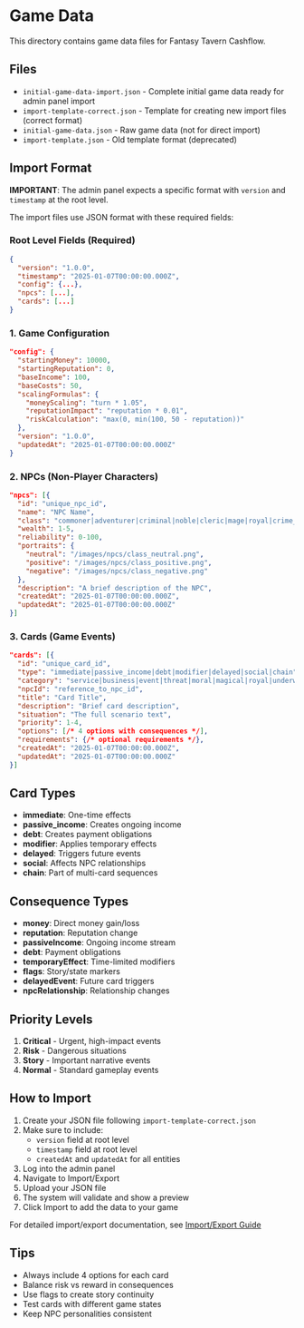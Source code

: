 # Game Data

This directory contains game data files for Fantasy Tavern Cashflow.

## Files

- `initial-game-data-import.json` - Complete initial game data ready for admin panel import
- `import-template-correct.json` - Template for creating new import files (correct format)
- `initial-game-data.json` - Raw game data (not for direct import)
- `import-template.json` - Old template format (deprecated)

## Import Format

**IMPORTANT**: The admin panel expects a specific format with `version` and `timestamp` at the root level.

The import files use JSON format with these required fields:

### Root Level Fields (Required)
```json
{
  "version": "1.0.0",
  "timestamp": "2025-01-07T00:00:00.000Z",
  "config": {...},
  "npcs": [...],
  "cards": [...]
}
```

### 1. Game Configuration
```json
"config": {
  "startingMoney": 10000,
  "startingReputation": 0,
  "baseIncome": 100,
  "baseCosts": 50,
  "scalingFormulas": {
    "moneyScaling": "turn * 1.05",
    "reputationImpact": "reputation * 0.01",
    "riskCalculation": "max(0, min(100, 50 - reputation))"
  },
  "version": "1.0.0",
  "updatedAt": "2025-01-07T00:00:00.000Z"
}
```

### 2. NPCs (Non-Player Characters)
```json
"npcs": [{
  "id": "unique_npc_id",
  "name": "NPC Name",
  "class": "commoner|adventurer|criminal|noble|cleric|mage|royal|crime_boss|dragon",
  "wealth": 1-5,
  "reliability": 0-100,
  "portraits": {
    "neutral": "/images/npcs/class_neutral.png",
    "positive": "/images/npcs/class_positive.png",
    "negative": "/images/npcs/class_negative.png"
  },
  "description": "A brief description of the NPC",
  "createdAt": "2025-01-07T00:00:00.000Z",
  "updatedAt": "2025-01-07T00:00:00.000Z"
}]
```

### 3. Cards (Game Events)
```json
"cards": [{
  "id": "unique_card_id",
  "type": "immediate|passive_income|debt|modifier|delayed|social|chain",
  "category": "service|business|event|threat|moral|magical|royal|underworld|legendary",
  "npcId": "reference_to_npc_id",
  "title": "Card Title",
  "description": "Brief card description",
  "situation": "The full scenario text",
  "priority": 1-4,
  "options": [/* 4 options with consequences */],
  "requirements": {/* optional requirements */},
  "createdAt": "2025-01-07T00:00:00.000Z",
  "updatedAt": "2025-01-07T00:00:00.000Z"
}]
```

## Card Types

- **immediate**: One-time effects
- **passive_income**: Creates ongoing income
- **debt**: Creates payment obligations
- **modifier**: Applies temporary effects
- **delayed**: Triggers future events
- **social**: Affects NPC relationships
- **chain**: Part of multi-card sequences

## Consequence Types

- **money**: Direct money gain/loss
- **reputation**: Reputation change
- **passiveIncome**: Ongoing income stream
- **debt**: Payment obligations
- **temporaryEffect**: Time-limited modifiers
- **flags**: Story/state markers
- **delayedEvent**: Future card triggers
- **npcRelationship**: Relationship changes

## Priority Levels

1. **Critical** - Urgent, high-impact events
2. **Risk** - Dangerous situations
3. **Story** - Important narrative events
4. **Normal** - Standard gameplay events

## How to Import

1. Create your JSON file following `import-template-correct.json`
2. Make sure to include:
   - `version` field at root level
   - `timestamp` field at root level
   - `createdAt` and `updatedAt` for all entities
3. Log into the admin panel
4. Navigate to Import/Export
5. Upload your JSON file
6. The system will validate and show a preview
7. Click Import to add the data to your game

For detailed import/export documentation, see [Import/Export Guide](../docs/features/IMPORT_EXPORT.md)

## Tips

- Always include 4 options for each card
- Balance risk vs reward in consequences
- Use flags to create story continuity
- Test cards with different game states
- Keep NPC personalities consistent